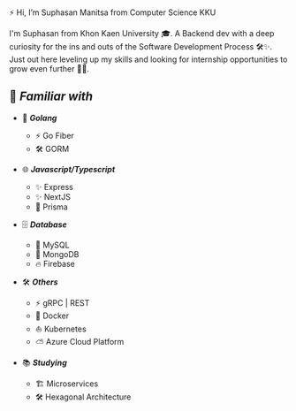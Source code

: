 ⚡️ Hi, I’m Suphasan Manitsa from Computer Science KKU

I'm Suphasan from Khon Kaen University 🎓. A Backend dev with a deep curiosity for the ins and outs of the Software Development Process 🛠️✨. Just out here leveling up my skills and looking for internship opportunities to grow even further 🚀🤝.

## 📑 _Familiar with_

- 🐹 **_Golang_**

  - ⚡ Go Fiber
  - 🛠️ GORM

- 🌐 **_Javascript/Typescript_**

  - ✨ Express
  - ✨ NextJS
  - 🌿 Prisma

- 🗄️ **_Database_**

  - 🐬 MySQL
  - 🍃 MongoDB
  - 🔥 Firebase

- 🛠️ **_Others_**

  - ⚡ gRPC | REST
  - 🐳 Docker
  - ⛵ Kubernetes
  - ⛅ Azure Cloud Platform

- 📚 **_Studying_**

  - 🏗️ Microservices
  - 🛠️ Hexagonal Architecture
